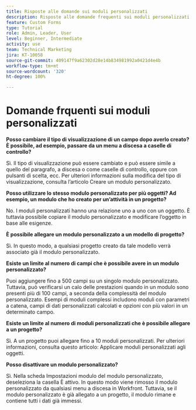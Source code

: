 ```yaml
---
title: Risposte alle domande sui moduli personalizzati
description: Risposte alle domande frequenti sui moduli personalizzati.
feature: Custom Forms
type: Tutorial
role: Admin, Leader, User
level: Beginner, Intermediate
activity: use
team: Technical Marketing
jira: KT-10058
source-git-commit: 409147f9a62302d28e14b834981992a0421d4e4b
workflow-type: tm+mt
source-wordcount: '320'
ht-degree: 100%

---
```


# Domande frquenti sui moduli personalizzati

**Posso cambiare il tipo di visualizzazione di un campo dopo averlo creato? È possibile, ad esempio, passare da un menu a discesa a caselle di controllo?**

Sì. Il tipo di visualizzazione può essere cambiato e può essere simile a quello del paragrafo, a discesa o come caselle di controllo, oppure con pulsanti di scelta, ecc. Per ulteriori informazioni sulla modifica del tipo di visualizzazione, consulta l’articolo Creare un modulo personalizzato.


**Posso utilizzare lo stesso modulo personalizzato per più oggetti? Ad esempio, un modulo che ho creato per un’attività in un progetto?**

No. I moduli personalizzati hanno una relazione uno a uno con un oggetto. È tuttavia possibile copiare il modulo personalizzato e modificare l’oggetto in base alle esigenze.


**È possibile allegare un modulo personalizzato a un modello di progetto?**

Sì. In questo modo, a qualsiasi progetto creato da tale modello verrà associato già il modulo personalizzato.


**Esiste un limite al numero di campi che è possibile avere in un modulo personalizzato?**

Puoi aggiungere fino a 500 campi su un singolo modulo personalizzato. Tuttavia, può verificarsi un calo delle prestazioni quando in un modulo sono presenti più di 100 campi, a seconda della complessità del modulo personalizzato. Esempi di moduli complessi includono moduli con parametri a catena, campi di dati personalizzati calcolati e opzioni con più valori in un determinato campo.


**Esiste un limite al numero di moduli personalizzati che è possibile allegare a un progetto?**

Sì. A un progetto puoi allegare fino a 10 moduli personalizzati. Per ulteriori informazioni, consulta questo articolo: Applicare moduli personalizzati agli oggetti.


**Posso disattivare un modulo personalizzato?**

Sì. Nella scheda Impostazioni modulo del modulo personalizzato, deseleziona la casella È attivo. In questo modo viene rimosso il modulo personalizzato da qualsiasi menu a discesa in Workfront. Tuttavia, se il modulo personalizzato è già allegato a un progetto, il modulo rimane e contiene tutti i dati già immessi.